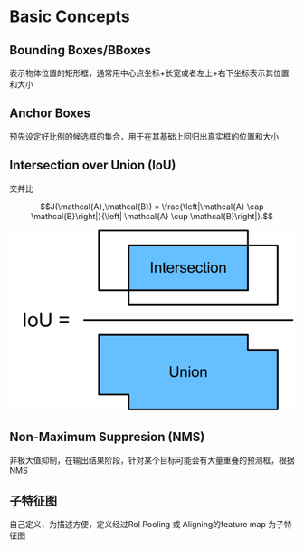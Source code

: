 # Basic Concepts

## Bounding Boxes/BBoxes

表示物体位置的矩形框，通常用中心点坐标+长宽或者左上+右下坐标表示其位置和大小

## Anchor Boxes

预先设定好比例的候选框的集合，用于在其基础上回归出真实框的位置和大小

## Intersection over Union (IoU)

交并比

$$J(\mathcal{A},\mathcal{B}) = \frac{\left|\mathcal{A} \cap \mathcal{B}\right|}{\left| \mathcal{A} \cup \mathcal{B}\right|}.$$

![交并比](../../Resource/Pictures/iou.svg)

## Non-Maximum Suppresion (NMS)

非极大值抑制，在输出结果阶段，针对某个目标可能会有大量重叠的预测框，根据NMS

## 子特征图

自己定义，为描述方便，定义经过RoI Pooling 或 Aligning的feature map 为子特征图